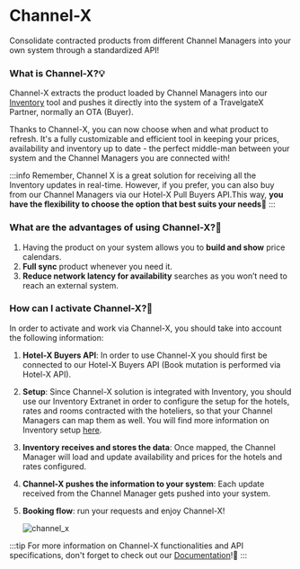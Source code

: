 ﻿---
sidebar_position: 1
---

# Channel-X

Consolidate contracted products from different Channel Managers into your own system through a standardized API!

### What is Channel-X?💡

Channel-X extracts the product loaded by Channel Managers into our [Inventory](/kb/our-products/are-you-a-buyer/inventory/what-is-inventory) tool and pushes it directly into the system of a TravelgateX Partner, normally an OTA (Buyer). 

Thanks to Channel-X, you can now choose when and what product to refresh. It's a fully customizable and efficient tool in keeping your prices, availability and inventory up to date - the perfect middle-man between your system and the Channel Managers you are connected with! 

:::info
Remember, Channel X is a great solution for receiving all the Inventory updates in real-time. However, if you prefer, you can also buy from our Channel Managers via our Hotel-X Pull Buyers API.This way, **you have the flexibility to choose the option that best suits your needs🚀**
:::

### What are the advantages of using Channel-X?🏨
1. Having the product on your system allows you to **build and show** price calendars.
1. **Full sync** product whenever you need it.
1. **Reduce network latency for availability** searches as you won’t need to reach an external system.
### How can I activate Channel-X?🚀
In order to activate and work via Channel-X, you should take into account the following information:

1. **Hotel-X Buyers API**: In order to use Channel-X you should first be connected to our Hotel-X Buyers API (Book mutation is performed via Hotel-X API).
1. **Setup**: Since Channel-X solution is integrated with Inventory, you should use our Inventory Extranet in order to configure the setup for the hotels, rates and rooms contracted with the hoteliers, so that your Channel Managers can map them as well. You will find more information on Inventory setup [here](https://knowledge.travelgate.com/inventory-set-up).
1. **Inventory receives and stores the data**: Once mapped, the Channel Manager will load and update availability and prices for the hotels and rates configured. 
1. **Channel-X pushes the information to your system**: Each update received from the Channel Manager gets pushed into your system.
1. **Booking flow**: run your requests and enjoy Channel-X!

	![channel_x](https://storage.travelgate.com/kbase/channel_x.jpg)


:::tip
For more information on Channel-X functionalities and API specifications, don't forget to check out our [Documentation](/docs/apis/for-buyers/inventory-buyers/channel-x-push-buyers-api/quickstart)!🚀
:::